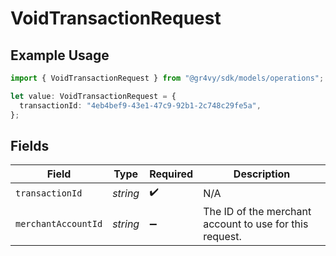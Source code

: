 # VoidTransactionRequest

## Example Usage

```typescript
import { VoidTransactionRequest } from "@gr4vy/sdk/models/operations";

let value: VoidTransactionRequest = {
  transactionId: "4eb4bef9-43e1-47c9-92b1-2c748c29fe5a",
};
```

## Fields

| Field                                                   | Type                                                    | Required                                                | Description                                             |
| ------------------------------------------------------- | ------------------------------------------------------- | ------------------------------------------------------- | ------------------------------------------------------- |
| `transactionId`                                         | *string*                                                | :heavy_check_mark:                                      | N/A                                                     |
| `merchantAccountId`                                     | *string*                                                | :heavy_minus_sign:                                      | The ID of the merchant account to use for this request. |